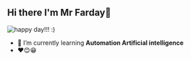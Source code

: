 ## Hi there I'm Mr Farday👋
![happy day!!! :)](https://media0.giphy.com/media/v1.Y2lkPTc5MGI3NjExYnY5MWFoOGlyZHZqam1rem02ODE3aWcxOHNnZmhtdjlzcDJ3eWJvdiZlcD12MV9pbnRlcm5hbF9naWZfYnlfaWQmY3Q9Zw/l1IXWu7nURgFJiTv2/giphy.gif)
<!--
**MrFarday/MrFarday** is a ✨ _special_ ✨ repository because its `README.md` (this file) appears on your GitHub profile.

Here are some ideas to get you started:

- 🔭 I’m currently working on ...
- 🌱 I’m currently learning ...
- 👯 I’m looking to collaborate on ...
- 🤔 I’m looking for help with ...
- 💬 Ask me about ...
- 📫 How to reach me: ...
- 😄 Pronouns: ...
- ⚡ Fun fact: ...
-->

- 🌱 I’m currently learning **Automation Artificial intelligence**
- ❤️😊😁
